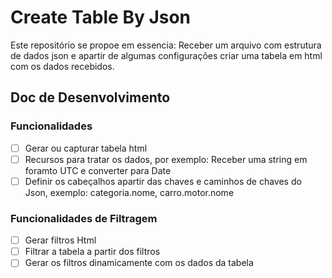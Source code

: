 # Create Table By Json

Este repositório se propoe em essencia: Receber um arquivo com estrutura de dados json e apartir de algumas configurações criar uma tabela em html com os dados recebidos.

## Doc de Desenvolvimento

### Funcionalidades

- [ ] Gerar ou capturar tabela html
- [ ] Recursos para tratar os dados, por exemplo: Receber uma string em foramto UTC e converter para Date
- [ ] Definir os cabeçalhos apartir das chaves e caminhos de chaves do Json, exemplo: categoria.nome, carro.motor.nome

### Funcionalidades de Filtragem

- [ ] Gerar filtros Html
- [ ] Filtrar a tabela a partir dos filtros
- [ ] Gerar os filtros dinamicamente com os dados da tabela